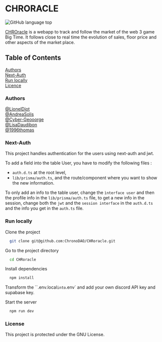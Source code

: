 # CHRORACLE
![GitHub language top](https://img.shields.io/github/languages/top/ChronoDAO/CHROracle)

[CHROracle](app.chronodao.com) is a webapp to track and follow the market of the web 3 game Big Time. It follows close to real time the evolution of sales, floor price and other aspects of the market place.

## Table of Contents

[Authors](#authors)  
[Next-Auth](#next-auth)  
[Run locally](#run-locally)  
[Licence](#licence)  

### Authors

[@LionelDiot](https://github.com/LionelDiot)  
[@AndreaSolis](https://github.com/Andreasolisgarcia)  
[@Cyber-Geooorge](https://github.com/Cyber-Geooorge)  
[@LisaDaudibon](https://github.com/LisaDaudibon)  
[@1996thomas](https://github.com/1996thomas)

### Next-Auth
This project handles authentication for the users using next-auth and jwt.

To add a field into the table User, you have to modify the following files :
- `auth.d.ts` at the root level,
- `lib/prisma/auth.ts`,
and the route/component where you want to show the new information.

To only add an info to the table user, change the `ìnterface user` and then the profile info in the `lib/prisma/auth.ts` file, to get a new info in the session, change both the `jwt` and the `session interface` in the `auth.d.ts` and the info you get in the `auth.ts` file.

### Run locally

Clone the project

```bash
  git clone git@github.com:ChronoDAO/CHRoracle.git
```

Go to the project directory

```bash
  cd CHRoracle
```

Install dependencies

```bash
  npm install
```
Transform the ``.env.local` into `.env` and add your own discord API key and supabase key.

Start the server

```bash
  npm run dev
```

### License
This project is protected under the GNU License.